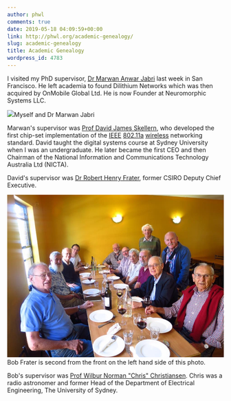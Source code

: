 ```yaml
---
author: phwl
comments: true
date: 2019-05-18 04:09:59+00:00
link: http://phwl.org/academic-genealogy/
slug: academic-genealogy
title: Academic Genealogy
wordpress_id: 4783
---
```





I visited my PhD supervisor, [Dr Marwan Anwar Jabri](http://marwanjabri.com) last week in San Francisco. He left academia to found Dilithium Networks which was then acquired by OnMobile Global Ltd. He is now Founder at Neuromorphic Systems LLC.





![](/assets/images/2019/05/6700082371262977270_IMG_0887-1024x683.jpg)Myself and Dr Marwan Jabri



<!-- more -->





Marwan's supervisor was [Prof David James Skellern](https://en.wikipedia.org/wiki/David_James_Skellern), who developed the first chip-set implementation of the [IEEE](https://en.wikipedia.org/wiki/IEEE) [802.11a](https://en.wikipedia.org/wiki/802.11a) [wireless](https://en.wikipedia.org/wiki/Wireless) networking standard. David taught the digital systems course at Sydney University when I was an undergraduate. He later became the first CEO and then Chairman of the National Information and Communications Technology Australia Ltd (NICTA).







David's supervisor was [Dr Robert Henry Frater](https://csiropedia.csiro.au/frater-robert-henry/), former CSIRO Deputy Chief Executive. 





![](/assets/images/2019/05/IMG_3505.jpg)Bob Frater is second from the front on the left hand side of this photo.





Bob's supervisor was [Prof Wilbur Norman "Chris"  Christiansen](https://en.wikipedia.org/wiki/Wilbur_Norman_Christiansen). Chris was a radio astronomer and former Head of the Department of Electrical Engineering, The University of Sydney. 



